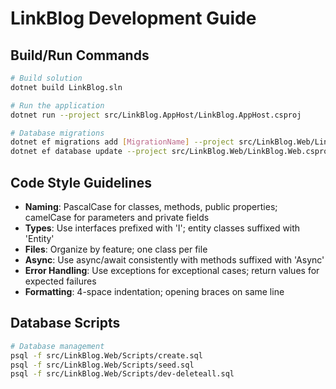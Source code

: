 # LinkBlog Development Guide

## Build/Run Commands
```bash
# Build solution
dotnet build LinkBlog.sln

# Run the application
dotnet run --project src/LinkBlog.AppHost/LinkBlog.AppHost.csproj

# Database migrations
dotnet ef migrations add [MigrationName] --project src/LinkBlog.Web/LinkBlog.Web.csproj
dotnet ef database update --project src/LinkBlog.Web/LinkBlog.Web.csproj
```

## Code Style Guidelines
- **Naming**: PascalCase for classes, methods, public properties; camelCase for parameters and private fields
- **Types**: Use interfaces prefixed with 'I'; entity classes suffixed with 'Entity'
- **Files**: Organize by feature; one class per file
- **Async**: Use async/await consistently with methods suffixed with 'Async'
- **Error Handling**: Use exceptions for exceptional cases; return values for expected failures
- **Formatting**: 4-space indentation; opening braces on same line

## Database Scripts
```bash
# Database management
psql -f src/LinkBlog.Web/Scripts/create.sql
psql -f src/LinkBlog.Web/Scripts/seed.sql
psql -f src/LinkBlog.Web/Scripts/dev-deleteall.sql
```